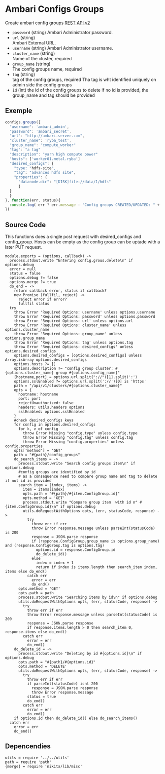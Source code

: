 
# Ambari Configs Groups

Create ambari config groups [REST API v2](https://github.com/apache/ambari/blob/trunk/ambari-server/docs/api/v1)

* `password` (string)
  Ambari Administrator password.
* `url` (string)   
  Ambari External URL.
* `username` (string)
  Ambari Administrator username.
* `cluster_name` (string)   
  Name of the cluster, required
* `group_name` (string)   
  The config groups name, required
* `tag` (string)   
  tag of the config groups, required
  Tha tag is wht identified uniquely on admin side the config groups
* `id` (int)
  the id of the config groups to delete
  If no id is provided, the group_name and tag should be provided

## Exemple

```js
configs.groups({
  "username": 'ambari_admin',
  "password": 'ambari_secret',
  "url": "http://ambari.server.com",
  "cluster_name": 'ryba_test',
  "group_name": "compute_worker"
  "tag": "a tag"
  "description": "yarn high compute power"
  "hosts": ['worker01.metal.ryba']
  "desired_configs": {
    "type: "hdfs-site",
    "tag": "advances hdfs site",
    "properties": {
      "datanode.dir": "[DISK]file://data/1/hdfs"
      }  
  }
  }
}, function(err, status){
  console.log( err ? err.message : "Config groups CREATED/UPDATED: " + status)
})
```

## Source Code
This functions does a single post request with desired_configs and config_group.
Hosts can be empty as the config group can be uptade with a later PUT request.

    module.exports = (options, callback) ->
      process.stdout.write "Entering config.grous.delete\n" if options.debug
      error = null
      status = false
      options.debug ?= false
      options.merge ?= true
      do_end = ->
        return callback error, status if callback?
        new Promise (fullfil, reject) ->
          reject error if error?
          fullfil status
      try
        throw Error 'Required Options: username' unless options.username
        throw Error 'Required Options: password' unless options.password
        throw Error 'Required Options: url' unless options.url
        throw Error 'Required Options: cluster_name' unless options.cluster_name
        throw Error 'Required Options: group_name' unless options.group_name
        throw Error 'Required Options: tag' unless options.tag
        throw Error 'Required Options: desired_configs' unless options.desired_configs
        options.desired_configs = [options.desired_configs] unless Array.isArray options.desired_configs 
        options.hosts ?= []
        options.description ?= "config group cluster: #{options.cluster_name} group #{options.config_name}"
        [hostname,port] = options.url.split("://")[1].split(':')
        options.sslEnabled ?= options.url.split('://')[0] is 'https'
        path = "/api/v1/clusters/#{options.cluster_name}"
        opts = {
          hostname: hostname
          port: port
          rejectUnauthorized: false
          headers: utils.headers options
          sslEnabled: options.sslEnabled
        }
        #check desired_configs keys
        for config in options.desired_configs
          for k, v of config
            throw Error Missing "config.type" unless config.type
            throw Error Missing "config.tag" unless config.tag
            throw Error Missing "config.properties" unless config.properties
        opts['method'] = 'GET'
        path = "#{path}/config_groups"
        do_search_items = ->
          process.stdout.write "Search config groups item\n" if options.debug
          #config groups are identified by id
          # as a consequence need to compare group name and tag to delete if not id is provided
          search_item = (index, items) ->
            item = items[index]
            opts.path = "#{path}/#{item.ConfigGroup.id}"
            opts.method = 'GET'
            process.stdout.write "Compare group item  with id n° #{item.ConfigGroup.id}\n" if options.debug
            utils.doRequestWithOptions opts, (err, statusCode, response) ->
              try
                throw err if err
                throw Error response.message unless parseInt(statusCode) is 200
                response = JSON.parse response
                if (response.ConfigGroup.group_name is options.group_name) and (response.ConfigGroup.tag is options.tag)
                  options.id = response.ConfigGroup.id
                  do_delete_id()
                else
                  index = index + 1
                  return if index is items.length then search_item index, items else do_end()
              catch err
                error = err
                do_end()
          opts.method = 'GET'
          opts.path = path
          process.stdout.write "Searching items by id\n" if options.debug
          utils.doRequestWithOptions opts, (err, statusCode, response) ->
            try
              throw err if err
              throw Error response.message unless parseInt(statusCode) is 200
              response = JSON.parse response
              if response.items.length > 0 then search_item 0, response.items else do_end()
            catch err
              error = err
              do_end()
        do_delete_id = ->
          process.stdout.write "Deleting by id #{options.id}\n" if options.debug
          opts.path = "#{path}/#{options.id}"
          opts.method = 'DELETE'
          utils.doRequestWithOptions opts, (err, statusCode, response) ->
            try
              throw err if err
              if parseInt(statusCode) isnt 200
                response = JSON.parse response
                throw Error response.message
              status = true
              do_end()
            catch err
              error = err
              do_end()
        if options.id then do_delete_id() else do_search_items()
      catch err
        error = err
        do_end()

## Depencendies

    utils = require '../../utils'
    path = require 'path'
    {merge} = require 'nikita/lib/misc'
